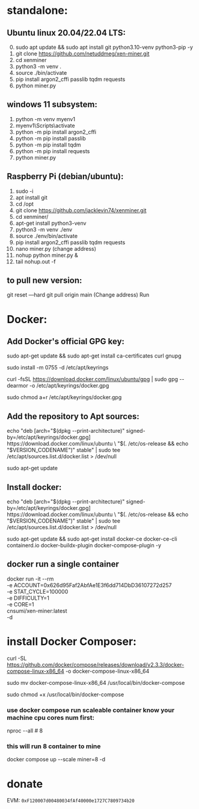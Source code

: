 # standalone:

## Ubuntu linux 20.04/22.04 LTS:

0. sudo apt update && sudo apt install git python3.10-venv python3-pip -y
1. git clone https://github.com/netuddmeg/xen-miner.git
2. cd xenminer
3. python3 -m venv .
4. source ./bin/activate
5. pip install argon2_cffi passlib tqdm requests
6. python miner.py

## windows 11 subsystem:

1. python -m venv myenv1  
2. myenv1\Scripts\activate
3. python -m pip install argon2_cffi
4. python -m pip install passlib
5. python -m pip install tqdm
6. python -m pip install requests
7. python miner.py

## Raspberry Pi (debian/ubuntu):

1. sudo -i
2. apt install git
3. cd /opt
4. git clone https://github.com/jacklevin74/xenminer.git
5. cd xenminer/
6. apt-get install python3-venv
7. python3 -m venv ./env
8. source ./env/bin/activate
9. pip install argon2_cffi passlib tqdm requests 
13. nano miner.py (change address)
14. nohup python miner.py &
15. tail nohup.out -f

## to pull new version:
git reset —hard
git pull origin main
(Change address)
Run

# Docker:
##  Add Docker's official GPG key:

sudo apt-get update && sudo apt-get install ca-certificates curl gnupg

sudo install -m 0755 -d /etc/apt/keyrings

curl -fsSL https://download.docker.com/linux/ubuntu/gpg | sudo gpg --dearmor -o /etc/apt/keyrings/docker.gpg

sudo chmod a+r /etc/apt/keyrings/docker.gpg

##  Add the repository to Apt sources:

echo "deb [arch="$(dpkg --print-architecture)" signed-by=/etc/apt/keyrings/docker.gpg] https://download.docker.com/linux/ubuntu \
  "$(. /etc/os-release && echo "$VERSION_CODENAME")" stable" | sudo tee /etc/apt/sources.list.d/docker.list > /dev/null
  
sudo apt-get update

##  Install docker:

echo "deb [arch="$(dpkg --print-architecture)" signed-by=/etc/apt/keyrings/docker.gpg] https://download.docker.com/linux/ubuntu \
  "$(. /etc/os-release && echo "$VERSION_CODENAME")" stable" | sudo tee /etc/apt/sources.list.d/docker.list > /dev/null
  
  sudo apt-get update && sudo apt-get install docker-ce docker-ce-cli containerd.io docker-buildx-plugin docker-compose-plugin -y

## docker run a single container

docker run -it --rm \
    -e ACCOUNT=0x626d95Faf2AbfAe1E3f6dd714DbD36107272d257 \
    -e STAT_CYCLE=100000 \
    -e DIFFICULTY=1 \
    -e CORE=1 \
    cnsumi/xen-miner:latest \
    -d

# install Docker Composer:

curl -SL https://github.com/docker/compose/releases/download/v2.3.3/docker-compose-linux-x86_64 -o  docker-compose-linux-x86_64

sudo mv docker-compose-linux-x86_64 /usr/local/bin/docker-compose

sudo chmod +x /usr/local/bin/docker-compose

### use docker compose run scaleable container know your machine cpu cores num first:

nproc --all # 8

###  this will run 8 container to mine

docker compose up --scale miner=8 -d

# donate
EVM: `0xF120007d00480034fAf40000e1727C7809734b20`
